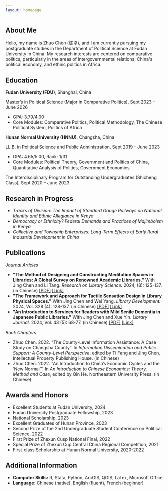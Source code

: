 ```yaml
---
layout: homepage
---
```


## About Me

Hello, my name is Zhuo Chen (陈卓), and I am currently pursuing my postgraduate studies in the Department of Political Science at Fudan University in China. My research interests are centered on comparative politics, particularly in the areas of intergovernmental relations, China's political economy, and ethnic politics in Africa. 


## Education

**Fudan University (FDU)**, Shanghai, China

Master’s in Political Science (Major in Comparative Politics), Sept 2023 – June 2026
- GPA: 3.79/4.00
- Core Modules: Comparative Politics, Political Methodology, The Chinese Political System, Politics of Africa

**Hunan Normal University (HNNU)**, Changsha, China

LL.B. in Political Science and Public Administration, Sept 2019 – June 2023
- GPA: 4.65/5.00, Rank: 1/31
-	Core Modules: Political Theory, Government and Politics of China, Quantitative Analysis of Politics, Government Economics

The Interdisciplinary Program for Outstanding Undergraduates (Shicheng Class), Sept 2020 – June 2023


## Research in Progress

- *Tracks of Division: The Impact of Standard Gauge Railways on National Identity and Ethnic Allegiance in Kenya*
- *Democracy or Ethnicity? Federal Demands and Practices of Majimboism in Kenya*
- *Collective and Township Enterprises: Long-Term Effects of Early Rural Industrial Development in China*


## Publications

*Journal Articles* 
- **"The Method of Designing and Constructing Meditation Spaces in Libraries: A Global Survey on Renowned Academic Libraries."** With Jing Chen and Li Tang. *Research on Library Science.* 2024, (8): 125-137. (in Chinese) [[PDF]](https://zackzhuochen.github.io/assets/files/mindfulness-meditation-space.pdf)  [[Link]](https://kns.cnki.net/kcms2/article/abstract?v=ZOnxTxd1G4I_Tq6FAnLOS52cNSpcfT7vWWfQ4TRCYif1nxyoszJB2Y3wINo02MpwiFsxnhDlBuEC2cWxWJsOlcrUkNzC_xmcJ-isLpoqMeZShOYXvP65pGAUOvrOUP4tmaU5krVj5KTDQQDAtOF3Ragq057D-dGbvYntzH3LxlxOTd3Z4g9FPRnRKu4dJw_D&uniplatform=NZKPT)
- **"The Framework and Approach for Tactile Sensation Design in Library Physical Spaces."** With Jing Chen and Wei Yang. *Library Development.* 2024, Vol. 328 (4): 128-137. (in Chinese) [[PDF]](https://zackzhuochen.github.io/assets/files/tactile-sensation-design.pdf) [[Link]](https://kns.cnki.net/kcms2/article/abstract?v=Fc1KeZPKhRGmXs0RLRjntY5KEkQsDeF6GTBbqN_cGCJm6SF9J_cm11hdmxTz-Rk3wqb11mXJ-nMz8Z5x-Rytpmb_wFOf02ciFI4pK1ZmJDcf3XnE5rlKKmbY1iGhk3JMAha1WlCa6KQ=&uniplatform=NZKPT)
- **"An Introduction to Services for Readers with Mild Senile Dementia in Japanese Public Libraries."** With Jing Chen and Xue Yin. *Library Journal.* 2024, Vol. 43 (5): 68-77. (in Chinese) [[PDF]](https://zackzhuochen.github.io/assets/files/reader-with-dementia.pdf) [[Link]](https://kns.cnki.net/kcms2/article/abstract?v=PAev8JwjQis9BupL5iLTCpWbemyVO4jXf7CjtCWghJa40W1KrG3ixtMDThla0iWUt9K4Sia_Mtz7KNCsve1Qw40np_2os0V34TrplvpyUyfD0TtcbHL-hw1HyeyoVf8nwSzC_U1pMo0Xabyrs2ISz8xee3yARFXHOwC1FLdb1mg=&uniplatform=NZKPT)

*Book Chapters*
- Zhuo Chen. 2022. “The County-Level Information Assistance: A Case Study on Changsha County”. In *Information Dissemination and Public Support: A County-Level Perspective*, edited by Ti Fang and Jing Chen. Intellectual Property Publishing House. (in Chinese)
- Zhuo Chen. 2022. “An Introduction to China’s Economic Cycles and the ‘New Normal’”. In *An Introduction to Chinese Economics: Theory, Method and Case*, edited by Qin He. Northeastern University Press. (in Chinese)


## Awards and Honors
-	Excellent Students at Fudan University, 2024
- Fudan University Postgraduate Fellowship, 2023
- National Scholarship, 2023
- Excellent Graduates of Hunan Province, 2023
- Second Prize of the 2nd Undergraduate Student Conference on Political Science, 2022
- First Prize of Zhexun Cusp National Final, 2022
- Special Prize of Zhexun Cup Central China Regional Competition, 2021
- First-class Scholarship at Hunan Normal University, 2020-2022


## Additional Information
- **Computer Skills:** R, Stata, Python, ArcGIS, QGIS, LaTex, Microsoft Office
- **Language:** Chinese (native), English (fluent), French (beginner)

